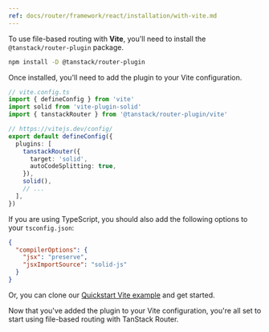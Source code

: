 ```yaml
---
ref: docs/router/framework/react/installation/with-vite.md
---
```


[//]: # 'BundlerConfiguration'

To use file-based routing with **Vite**, you'll need to install the `@tanstack/router-plugin` package.

```sh
npm install -D @tanstack/router-plugin
```

Once installed, you'll need to add the plugin to your Vite configuration.

```ts
// vite.config.ts
import { defineConfig } from 'vite'
import solid from 'vite-plugin-solid'
import { tanstackRouter } from '@tanstack/router-plugin/vite'

// https://vitejs.dev/config/
export default defineConfig({
  plugins: [
    tanstackRouter({
      target: 'solid',
      autoCodeSplitting: true,
    }),
    solid(),
    // ...
  ],
})
```

If you are using TypeScript, you should also add the following options to your `tsconfig.json`:

```json
{
  "compilerOptions": {
    "jsx": "preserve",
    "jsxImportSource": "solid-js"
  }
}
```

Or, you can clone our [Quickstart Vite example](https://github.com/TanStack/router/tree/main/examples/solid/quickstart-file-based) and get started.

Now that you've added the plugin to your Vite configuration, you're all set to start using file-based routing with TanStack Router.

[//]: # 'BundlerConfiguration'
